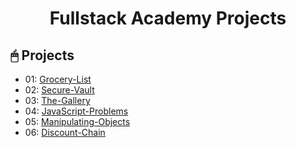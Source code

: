 <div align="center">

# Fullstack Academy Projects

</div>

## 🖱 Projects

- 01: [Grocery-List](Projects/01-Grocery-List/)
- 02: [Secure-Vault](Projects/02-Secure-Vault/)
- 03: [The-Gallery](Projects/03-The-Gallery/)
- 04: [JavaScript-Problems](Projects/04-ProblemsJS-Block14/)
- 05: [Manipulating-Objects](Projects/05-Objects-Workshop/)
- 06: [Discount-Chain](Projects/06-Discount-Chain/)